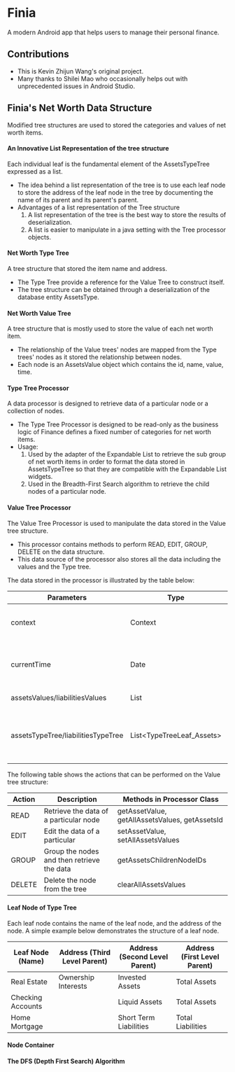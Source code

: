 # Finia

A modern Android app that helps users to manage their personal finance.

## Contributions

- This is Kevin Zhijun Wang's original project. 
- Many thanks to Shilei Mao who occasionally helps out with unprecedented issues in Android Studio.

## Finia's Net Worth Data Structure

Modified tree structures are used to stored the categories and values of net worth items.

#### An Innovative List Representation of the tree structure

Each individual leaf is the fundamental element of the AssetsTypeTree expressed as a list.
- The idea behind a list representation of the tree is to use each leaf node to store the address of the leaf node in the tree
  by documenting the name of its parent and its parent's parent.
- Advantages of a list representation of the Tree structure
    1. A list representation of the tree is the best way to store the results of deserialization.
    2. A list is easier to manipulate in a java setting with the Tree processor objects.

#### Net Worth Type Tree

A tree structure that stored the item name and address.
- The Type Tree provide a reference for the Value Tree to construct itself.
- The tree structure can be obtained through a deserialization of the database entity AssetsType.

#### Net Worth Value Tree

A tree structure that is mostly used to store the value of each net worth item.
- The relationship of the Value trees' nodes are mapped from the Type trees' nodes as it stored the relationship between nodes.
- Each node is an AssetsValue object which contains the id, name, value, time.

#### Type Tree Processor

A data processor is designed to retrieve data of a particular node or a collection of nodes.
- The Type Tree Processor is designed to be read-only as the business logic of Finance defines a fixed number of categories for net worth items.
- Usage:
     1. Used by the adapter of the Expandable List to retrieve the sub group of net worth items 
        in order to format the data stored in AssetsTypeTree so that they are compatible with the Expandable List widgets.
     2. Used in the Breadth-First Search algorithm to retrieve the child nodes of a particular node.

#### Value Tree Processor

The Value Tree Processor is used to manipulate the data stored in the Value tree structure.
- This processor contains methods to perform READ, EDIT, GROUP, DELETE on the data structure.
- This data source of the processor also stores all the data including the values and the Type tree.

The data stored in the processor is illustrated by the table below:

Parameters	| Type	| Description	| 
------------- | ------------------------- | ------------- |
context	| Context | The context which the processor is used
currentTime	| Date	| The current time associated with the data source
assetsValues/liabilitiesValues | List<AssetsValue>	| The data source
assetsTypeTree/liabilitiesTypeTree | List<TypeTreeLeaf_Assets> | The Type tree used to map the structure onto the Value tree

The following table shows the actions that can be performed on the Value tree structure:

Action	| Description	| Methods in Processor Class	| 
------------- | ------------------------- | ------------- |
READ	| Retrieve the data of a particular node | getAssetValue, getAllAssetsValues, getAssetsId
EDIT	| Edit the data of a particular	| setAssetValue, setAllAssetsValues 
GROUP	| Group the nodes and then retrieve the data | getAssetsChildrenNodeIDs	
DELETE	| Delete the node from the tree	| clearAllAssetsValues

#### Leaf Node of Type Tree

Each leaf node contains the name of the leaf node, and the address of the node.
A simple example below demonstrates the structure of a leaf node.

 Leaf Node (Name)  | Address (Third Level Parent) | Address (Second Level Parent) | Address (First Level Parent)
------------------ | ---------------------------- | ----------------------------- | ---------------------------- 
    Real Estate    |      Ownership Interests	  |         Invested Assets       |         Total Assets 
 Checking Accounts |                              |          Liquid Assets        |         Total Assets 
   Home Mortgage   |              	              |     Short Term Liabilities    |       Total Liabilities

#### Node Container

#### The DFS (Depth First Search) Algorithm





